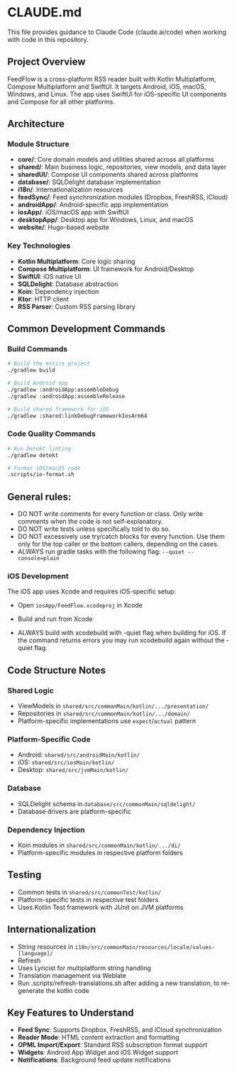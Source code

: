 # CLAUDE.md

This file provides guidance to Claude Code (claude.ai/code) when working with code in this repository.

## Project Overview

FeedFlow is a cross-platform RSS reader built with Kotlin Multiplatform, Compose Multiplatform and SwiftUI. It targets Android, iOS, macOS, Windows, and Linux. The app uses SwiftUI for iOS-specific UI components and Compose for all other platforms.

## Architecture

### Module Structure
- **core/**: Core domain models and utilities shared across all platforms
- **shared/**: Main business logic, repositories, view models, and data layer
- **sharedUI/**: Compose UI components shared across platforms
- **database/**: SQLDelight database implementation
- **i18n/**: Internationalization resources
- **feedSync/**: Feed synchronization modules (Dropbox, FreshRSS, iCloud)
- **androidApp/**: Android-specific app implementation
- **iosApp/**: iOS/macOS app with SwiftUI
- **desktopApp/**: Desktop app for Windows, Linux, and macOS
- **website/**: Hugo-based website

### Key Technologies
- **Kotlin Multiplatform**: Core logic sharing
- **Compose Multiplatform**: UI framework for Android/Desktop
- **SwiftUI**: iOS native UI
- **SQLDelight**: Database abstraction
- **Koin**: Dependency injection
- **Ktor**: HTTP client
- **RSS Parser**: Custom RSS parsing library

## Common Development Commands

### Build Commands
```bash
# Build the entire project
./gradlew build

# Build Android app
./gradlew :androidApp:assembleDebug
./gradlew :androidApp:assembleRelease

# Build shared framework for iOS
./gradlew :shared:linkDebugFrameworkIosArm64
```

### Code Quality Commands
```bash
# Run Detekt linting
./gradlew detekt

# Format iOS/macOS code
.scripts/io-format.sh
```

## General rules:

- DO NOT write comments for every function or class. Only write comments when the code is not self-explanatory.
- DO NOT write tests unless specifically told to do so.
- DO NOT excessively use try/catch blocks for every function. Use them only for the top caller or the bottom callers, depending on the cases.
- ALWAYS run gradle tasks with the following flag: `--quiet --console=plain`

### iOS Development
The iOS app uses Xcode and requires iOS-specific setup:
- Open `iosApp/FeedFlow.xcodeproj` in Xcode
- Build and run from Xcode

- ALWAYS build with xcodebuild with -quiet flag when building for iOS. If the command returns errors you may run xcodebuild again without the -quiet flag.

## Code Structure Notes

### Shared Logic
- ViewModels in `shared/src/commonMain/kotlin/.../presentation/`
- Repositories in `shared/src/commonMain/kotlin/.../domain/`
- Platform-specific implementations use `expect`/`actual` pattern

### Platform-Specific Code
- Android: `shared/src/androidMain/kotlin/`
- iOS: `shared/src/iosMain/kotlin/`
- Desktop: `shared/src/jvmMain/kotlin/`

### Database
- SQLDelight schema in `database/src/commonMain/sqldelight/`
- Database drivers are platform-specific

### Dependency Injection
- Koin modules in `shared/src/commonMain/kotlin/.../di/`
- Platform-specific modules in respective platform folders

## Testing
- Common tests in `shared/src/commonTest/kotlin/`
- Platform-specific tests in respective test folders
- Uses Kotlin Test framework with JUnit on JVM platforms

## Internationalization
- String resources in `i18n/src/commonMain/resources/locale/values-[language]/`
- Refresh
- Uses Lyricist for multiplatform string handling
- Translation management via Weblate
- Run .scripts/refresh-translations.sh after adding a new translation, to re-generate the kotlin code

## Key Features to Understand
- **Feed Sync**: Supports Dropbox, FreshRSS, and iCloud synchronization
- **Reader Mode**: HTML content extraction and formatting
- **OPML Import/Export**: Standard RSS subscription format support
- **Widgets**: Android App Widget and iOS Widget support
- **Notifications**: Background feed update notifications
